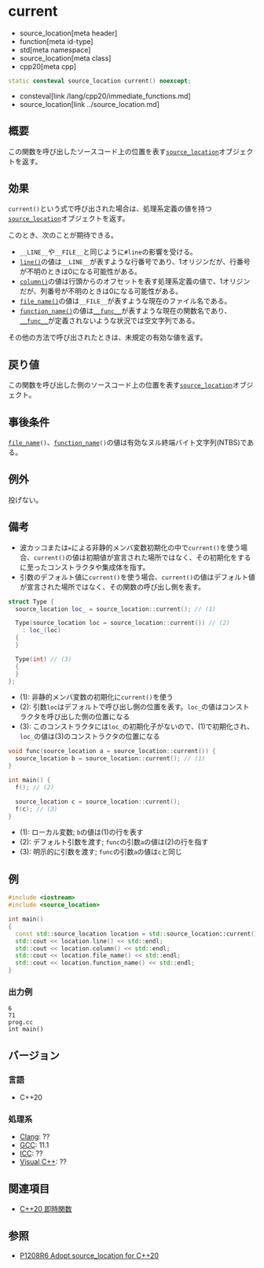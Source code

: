 # current
* source_location[meta header]
* function[meta id-type]
* std[meta namespace]
* source_location[meta class]
* cpp20[meta cpp]

```cpp
static consteval source_location current() noexcept;
```
* consteval[link /lang/cpp20/immediate_functions.md]
* source_location[link ../source_location.md]

## 概要

この関数を呼び出したソースコード上の位置を表す[`source_location`](../source_location.md)オブジェクトを返す。

## 効果

`current()`という式で呼び出された場合は、処理系定義の値を持つ[`source_location`](../source_location.md)オブジェクトを返す。

このとき、次のことが期待できる。

* `__LINE__`や`__FILE__`と同じように`#line`の影響を受ける。
* [`line()`](line.md)の値は`__LINE__`が表すような行番号であり、1オリジンだが、行番号が不明のときは0になる可能性がある。
* [`column()`](column.md)の値は行頭からのオフセットを表す処理系定義の値で、1オリジンだが、列番号が不明のときは0になる可能性がある。
* [`file_name()`](file_name.md)の値は`__FILE__`が表すような現在のファイル名である。
* [`function_name()`](function_name.md)の値は[`__func__`](/lang/cpp11/func.md)が表すような現在の関数名であり、[`__func__`](/lang/cpp11/func.md)が定義されないような状況では空文字列である。

その他の方法で呼び出されたときは、未規定の有効な値を返す。

## 戻り値

この関数を呼び出した側のソースコード上の位置を表す[`source_location`](../source_location.md)オブジェクト。

## 事後条件
[`file_name`](file_name.md)`()`、[`function_name`](function_name.md)`()`の値は有効なヌル終端バイト文字列(NTBS)である。

## 例外
投げない。

## 備考
* 波カッコまたは`=`による非静的メンバ変数初期化の中で`current()`を使う場合、`current()`の値は初期値が宣言された場所ではなく、その初期化をするに至ったコンストラクタや集成体を指す。
* 引数のデフォルト値に`current()`を使う場合、`current()`の値はデフォルト値が宣言された場所ではなく、その関数の呼び出し側を表す。

```cpp
struct Type {
  source_location loc_ = source_location::current(); // (1)

  Type(source_location loc = source_location::current()) // (2)
    : loc_(loc)
  {
  }

  Type(int) // (3)
  {
  }
};
```

- (1): 非静的メンバ変数の初期化に`current()`を使う
- (2): 引数`loc`はデフォルトで呼び出し側の位置を表す。`loc_`の値はコンストラクタを呼び出した側の位置になる
- (3): このコンストラクタには`loc_`の初期化子がないので、(1)で初期化され、`loc_`の値は(3)のコンストラクタの位置になる

```cpp
void func(source_location a = source_location::current()) {
  source_location b = source_location::current(); // (1)
}

int main() {
  f(); // (2)

  source_location c = source_location::current();
  f(c); // (3)
}
```

- (1): ローカル変数; `b`の値は(1)の行を表す
- (2): デフォルト引数を渡す; `func`の引数`a`の値は(2)の行を指す
- (3): 明示的に引数を渡す; `func`の引数`a`の値は`c`と同じ

## 例
```cpp example
#include <iostream>
#include <source_location>

int main()
{
  const std::source_location location = std::source_location::current();
  std::cout << location.line() << std::endl;
  std::cout << location.column() << std::endl;
  std::cout << location.file_name() << std::endl;
  std::cout << location.function_name() << std::endl;
}
```

### 出力例
```
6
71
prog.cc
int main()
```

## バージョン
### 言語
- C++20

### 処理系
- [Clang](/implementation.md#clang): ??
- [GCC](/implementation.md#gcc): 11.1
- [ICC](/implementation.md#icc): ??
- [Visual C++](/implementation.md#visual_cpp): ??

## 関連項目
- [C++20 即時関数](/lang/cpp20/immediate_functions.md)

## 参照

- [P1208R6 Adopt source_location for C++20](http://www.open-std.org/jtc1/sc22/wg21/docs/papers/2019/p1208r6.pdf)

